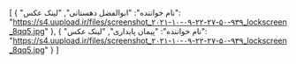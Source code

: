 [
  {
    "نام خواننده": "ابوالفضل دهستانی",
    "لینک عکس": "https://s4.uupload.ir/files/screenshot_۲۰۲۱-۱۰-۰۹-۲۲-۲۷-۵۰-۹۳۹_lockscreen_8qq5.jpg"
  },
  {
    "نام خواننده": "پیمان پایداری",
    "لینک عکس": "https://s4.uupload.ir/files/screenshot_۲۰۲۱-۱۰-۰۹-۲۲-۲۷-۵۰-۹۳۹_lockscreen_8qq5.jpg"
  }
]
